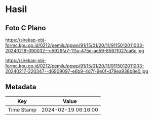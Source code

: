 # Hasil

## Foto C Plano

https://sirekap-obj-formc.kpu.go.id/0212/pemilu/ppwp/91/15/01/20/11/9115012011003-20240218-090032--c5929fa7-111a-475e-ae59-8597f027ca6c.jpg

https://sirekap-obj-formc.kpu.go.id/0212/pemilu/ppwp/91/15/01/20/11/9115012011003-20240217-220347--d6909097-e6b9-4d7f-9e0f-d79ea938b8e0.jpg


## Metadata

| Key        | Value               |
| ---------- | ------------------- |
| Time Stamp | 2024-02-19 06:16:00 |



